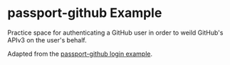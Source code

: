 # passport-github Example

Practice space for authenticating a GitHub user in order to weild GitHub's APIv3 on the user's behalf.

Adapted from the [passport-github login example](https://github.com/cfsghost/passport-github/tree/master/examples/login).
